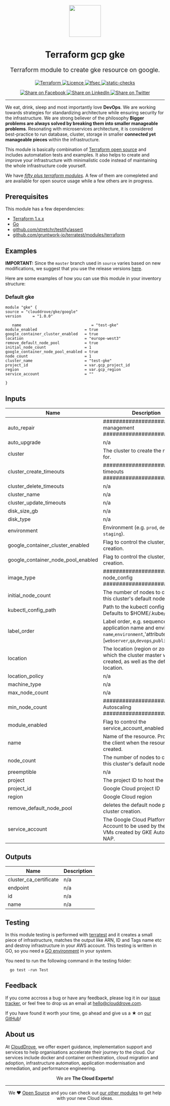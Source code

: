 <!-- This file was automatically generated by the `geine`. Make all changes to `README.yaml` and run `make readme` to rebuild this file. -->

<p align="center"> <img src="https://user-images.githubusercontent.com/50652676/62349836-882fef80-b51e-11e9-99e3-7b974309c7e3.png" width="100" height="100"></p>


<h1 align="center">
    Terraform gcp gke
</h1>

<p align="center" style="font-size: 1.2rem;"> 
    Terraform module to create gke resource on google.
     </p>

<p align="center">

<a href="https://www.terraform.io">
  <img src="https://img.shields.io/badge/Terraform-v1.1.7-green" alt="Terraform">
</a>
<a href="LICENSE.md">
  <img src="https://img.shields.io/badge/License-APACHE-blue.svg" alt="Licence">
</a>
<a href="https://github.com/clouddrove/terraform-gcp-gke/actions/workflows/tfsec.yml">
  <img src="https://github.com/clouddrove/terraform-gcp-gke/actions/workflows/tfsec.yml/badge.svg" alt="tfsec">
</a>
<a href="https://github.com/clouddrove/terraform-gcp-gke/actions/workflows/terraform.yml">
  <img src="https://github.com/clouddrove/terraform-gcp-gke/actions/workflows/terraform.yml/badge.svg" alt="static-checks">
</a>


</p>
<p align="center">

<a href='https://facebook.com/sharer/sharer.php?u=https://github.com/clouddrove/terraform-gcp-gke'>
  <img title="Share on Facebook" src="https://user-images.githubusercontent.com/50652676/62817743-4f64cb80-bb59-11e9-90c7-b057252ded50.png" />
</a>
<a href='https://www.linkedin.com/shareArticle?mini=true&title=Terraform+gcp+gke&url=https://github.com/clouddrove/terraform-gcp-gke'>
  <img title="Share on LinkedIn" src="https://user-images.githubusercontent.com/50652676/62817742-4e339e80-bb59-11e9-87b9-a1f68cae1049.png" />
</a>
<a href='https://twitter.com/intent/tweet/?text=Terraform+gcp+gke&url=https://github.com/clouddrove/terraform-gcp-gke'>
  <img title="Share on Twitter" src="https://user-images.githubusercontent.com/50652676/62817740-4c69db00-bb59-11e9-8a79-3580fbbf6d5c.png" />
</a>

</p>
<hr>


We eat, drink, sleep and most importantly love **DevOps**. We are working towards strategies for standardizing architecture while ensuring security for the infrastructure. We are strong believer of the philosophy <b>Bigger problems are always solved by breaking them into smaller manageable problems</b>. Resonating with microservices architecture, it is considered best-practice to run database, cluster, storage in smaller <b>connected yet manageable pieces</b> within the infrastructure. 

This module is basically combination of [Terraform open source](https://www.terraform.io/) and includes automatation tests and examples. It also helps to create and improve your infrastructure with minimalistic code instead of maintaining the whole infrastructure code yourself.

We have [*fifty plus terraform modules*][terraform_modules]. A few of them are comepleted and are available for open source usage while a few others are in progress.




## Prerequisites

This module has a few dependencies: 

- [Terraform 1.x.x](https://learn.hashicorp.com/terraform/getting-started/install.html)
- [Go](https://golang.org/doc/install)
- [github.com/stretchr/testify/assert](https://github.com/stretchr/testify)
- [github.com/gruntwork-io/terratest/modules/terraform](https://github.com/gruntwork-io/terratest)







## Examples


**IMPORTANT:** Since the `master` branch used in `source` varies based on new modifications, we suggest that you use the release versions [here](https://github.com/clouddrove/terraform-gcp-gke/releases).


Here are some examples of how you can use this module in your inventory structure:
### Default gke
```hcl
module "gke" {
source = "clouddrove/gke/google"
version     = "1.0.0"

   name                               = "test-gke"
module_enabled                     = true
google_container_cluster_enabled   = true
location                           = "europe-west3"
remove_default_node_pool           = true
initial_node_count                 = 1
google_container_node_pool_enabled = true
node_count                         = 1
cluster_name                       = "test-gke"
project_id                         = var.gcp_project_id
region                             = var.gcp_region
service_account                    = ""

}
```






## Inputs

| Name | Description | Type | Default | Required |
|------|-------------|------|---------|:--------:|
| auto\_repair | ######################## management ########################### | `bool` | `true` | no |
| auto\_upgrade | n/a | `bool` | `true` | no |
| cluster | The cluster to create the node pool for. | `string` | `""` | no |
| cluster\_create\_timeouts | ######################## timeouts ########################### | `string` | `"30m"` | no |
| cluster\_delete\_timeouts | n/a | `string` | `"30m"` | no |
| cluster\_name | n/a | `string` | `""` | no |
| cluster\_update\_timeouts | n/a | `string` | `"30m"` | no |
| disk\_size\_gb | n/a | `number` | `50` | no |
| disk\_type | n/a | `string` | `""` | no |
| environment | Environment (e.g. `prod`, `dev`, `staging`). | `string` | `""` | no |
| google\_container\_cluster\_enabled | Flag to control the cluster\_enabled creation. | `bool` | `true` | no |
| google\_container\_node\_pool\_enabled | Flag to control the cluster\_enabled creation. | `bool` | `true` | no |
| image\_type | ######################## node\_config ########################### | `string` | `""` | no |
| initial\_node\_count | The number of nodes to create in this cluster's default node pool. | `number` | `1` | no |
| kubectl\_config\_path | Path to the kubectl config file. Defaults to $HOME/.kube/config | `string` | `""` | no |
| label\_order | Label order, e.g. sequence of application name and environment `name`,`environment`,'attribute' [`webserver`,`qa`,`devops`,`public`,] . | `list(any)` | `[]` | no |
| location | The location (region or zone) in which the cluster master will be created, as well as the default node location. | `string` | `""` | no |
| location\_policy | n/a | `string` | `"BALANCED"` | no |
| machine\_type | n/a | `string` | `""` | no |
| max\_node\_count | n/a | `number` | `7` | no |
| min\_node\_count | ######################## Autoscaling ########################### | `number` | `2` | no |
| module\_enabled | Flag to control the service\_account\_enabled creation. | `bool` | `true` | no |
| name | Name of the resource. Provided by the client when the resource is created. | `string` | `""` | no |
| node\_count | The number of nodes to create in this cluster's default node pool. | `number` | `1` | no |
| preemptible | n/a | `bool` | `false` | no |
| project | The project ID to host the cluster in | `string` | `""` | no |
| project\_id | Google Cloud project ID | `string` | `""` | no |
| region | Google Cloud region | `string` | `""` | no |
| remove\_default\_node\_pool | deletes the default node pool upon cluster creation. | `bool` | `true` | no |
| service\_account | The Google Cloud Platform Service Account to be used by the node VMs created by GKE Autopilot or NAP. | `string` | `""` | no |

## Outputs

| Name | Description |
|------|-------------|
| cluster\_ca\_certificate | n/a |
| endpoint | n/a |
| id | n/a |
| name | n/a |




## Testing
In this module testing is performed with [terratest](https://github.com/gruntwork-io/terratest) and it creates a small piece of infrastructure, matches the output like ARN, ID and Tags name etc and destroy infrastructure in your AWS account. This testing is written in GO, so you need a [GO environment](https://golang.org/doc/install) in your system. 

You need to run the following command in the testing folder:
```hcl
  go test -run Test
```



## Feedback 
If you come accross a bug or have any feedback, please log it in our [issue tracker](https://github.com/clouddrove/terraform-gcp-gke/issues), or feel free to drop us an email at [hello@clouddrove.com](mailto:hello@clouddrove.com).

If you have found it worth your time, go ahead and give us a ★ on [our GitHub](https://github.com/clouddrove/terraform-gcp-gke)!

## About us

At [CloudDrove][website], we offer expert guidance, implementation support and services to help organisations accelerate their journey to the cloud. Our services include docker and container orchestration, cloud migration and adoption, infrastructure automation, application modernisation and remediation, and performance engineering.

<p align="center">We are <b> The Cloud Experts!</b></p>
<hr />
<p align="center">We ❤️  <a href="https://github.com/clouddrove">Open Source</a> and you can check out <a href="https://github.com/clouddrove">our other modules</a> to get help with your new Cloud ideas.</p>

  [website]: https://clouddrove.com
  [github]: https://github.com/clouddrove
  [linkedin]: https://cpco.io/linkedin
  [twitter]: https://twitter.com/clouddrove/
  [email]: https://clouddrove.com/contact-us.html
  [terraform_modules]: https://github.com/clouddrove?utf8=%E2%9C%93&q=terraform-&type=&language=
